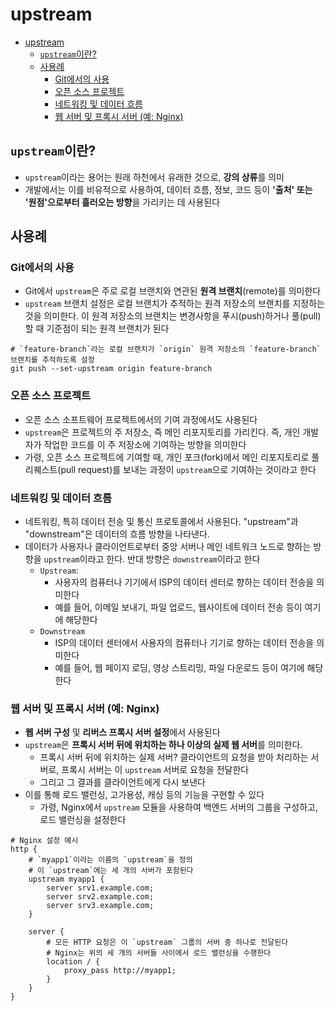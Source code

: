 # upstream

- [upstream](#upstream)
    - [`upstream`이란?](#upstream이란)
    - [사용례](#사용례)
        - [Git에서의 사용](#git에서의-사용)
        - [오픈 소스 프로젝트](#오픈-소스-프로젝트)
        - [네트워킹 및 데이터 흐름](#네트워킹-및-데이터-흐름)
        - [웹 서버 및 프록시 서버 (예: Nginx)](#웹-서버-및-프록시-서버-예-nginx)

## `upstream`이란?

- `upstream`이라는 용어는 원래 하천에서 유래한 것으로, **강의 상류**를 의미
- 개발에서는 이를 비유적으로 사용하여, 데이터 흐름, 정보, 코드 등이 **'출처' 또는 '원점'으로부터 흘러오는 방향**을 가리키는 데 사용된다

## 사용례

### Git에서의 사용

- Git에서 `upstream`은 주로 로컬 브랜치와 연관된 **원격 브랜치**(remote)를 의미한다
- `upstream` 브랜치 설정은 로컬 브랜치가 추적하는 원격 저장소의 브랜치를 지정하는 것을 의미한다. 이 원격 저장소의 브랜치는 변경사항을 푸시(push)하거나 풀(pull)할 때 기준점이 되는 원격 브랜치가 된다

```shell
# `feature-branch`라는 로컬 브랜치가 `origin` 원격 저장소의 `feature-branch` 브랜치를 추적하도록 설정
git push --set-upstream origin feature-branch
```

### 오픈 소스 프로젝트

- 오픈 소스 소프트웨어 프로젝트에서의 기여 과정에서도 사용된다
- `upstream`은 프로젝트의 주 저장소, 즉 메인 리포지토리를 가리킨다. 즉, 개인 개발자가 작업한 코드를 이 주 저장소에 기여하는 방향을 의미한다
- 가령, 오픈 소스 프로젝트에 기여할 때, 개인 포크(fork)에서 메인 리포지토리로 풀 리퀘스트(pull request)를 보내는 과정이 `upstream`으로 기여하는 것이라고 한다

### 네트워킹 및 데이터 흐름

- 네트워킹, 특히 데이터 전송 및 통신 프로토콜에서 사용된다. "upstream"과 "downstream"은 데이터의 흐름 방향을 나타낸다.
- 데이터가 사용자나 클라이언트로부터 중앙 서버나 메인 네트워크 노드로 향하는 방향을 `upstream`이라고 한다. 반대 방향은 `downstream`이라고 한다
    - `Upstream`:
        - 사용자의 컴퓨터나 기기에서 ISP의 데이터 센터로 향하는 데이터 전송을 의미한다
        - 예를 들어, 이메일 보내기, 파일 업로드, 웹사이트에 데이터 전송 등이 여기에 해당한다
    - `Downstream`
        - ISP의 데이터 센터에서 사용자의 컴퓨터나 기기로 향하는 데이터 전송을 의미한다
        - 예를 들어, 웹 페이지 로딩, 영상 스트리밍, 파일 다운로드 등이 여기에 해당한다

### 웹 서버 및 프록시 서버 (예: Nginx)

- **웹 서버 구성** 및 **리버스 프록시 서버 설정**에서 사용된다
- `upstream`은 **프록시 서버 뒤에 위치하는 하나 이상의 실제 웹 서버**를 의미한다.
    - 프록시 서버 뒤에 위치하는 실제 서버? 클라이언트의 요청을 받아 처리하는 서버로, 프록시 서버는 이 `upstream` 서버로 요청을 전달한다
    - 그리고 그 결과를 클라이언트에게 다시 보낸다
- 이를 통해 로드 밸런싱, 고가용성, 캐싱 등의 기능을 구현할 수 있다
    - 가령, Nginx에서 `upstream` 모듈을 사용하여 백엔드 서버의 그룹을 구성하고, 로드 밸런싱을 설정한다

```nginx
# Nginx 설정 예시
http {
    # `myapp1`이라는 이름의 `upstream`을 정의
    # 이 `upstream`에는 세 개의 서버가 포함된다
    upstream myapp1 {
        server srv1.example.com;
        server srv2.example.com;
        server srv3.example.com;
    }

    server {
        # 모든 HTTP 요청은 이 `upstream` 그룹의 서버 중 하나로 전달된다
        # Nginx는 위의 세 개의 서버들 사이에서 로드 밸런싱을 수행한다
        location / {
            proxy_pass http://myapp1;
        }
    }
}
```
